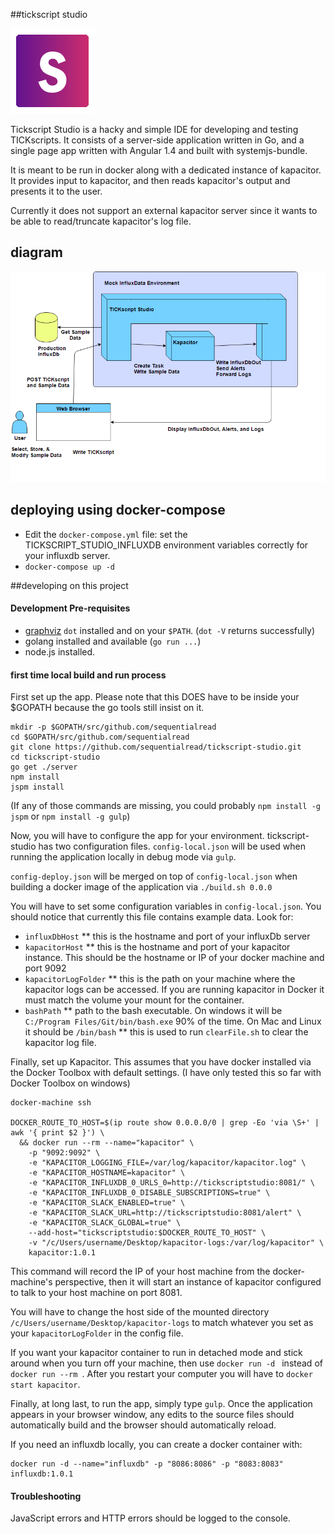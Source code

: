 ##tickscript studio

![logo](readme/studio.png)

Tickscript Studio is a hacky and simple IDE for developing and testing TICKscripts. It consists of a server-side application written in Go, and a single page app written with Angular 1.4 and built with systemjs-bundle.

It is meant to be run in docker along with a dedicated instance of kapacitor. It provides input to kapacitor, and then reads kapacitor's output and presents it to the user.

Currently it does not support an external kapacitor server since it wants to be able to read/truncate kapacitor's log file.

## diagram

![flow diagram](static/images/flow-diagram.png)

## deploying using docker-compose

* Edit the `docker-compose.yml` file: set the TICKSCRIPT_STUDIO_INFLUXDB environment variables correctly for your influxdb server.
* `docker-compose up -d`

##developing on this project

#### Development Pre-requisites

  * [graphviz](http://www.graphviz.org/Download..php) `dot` installed and on your `$PATH`. (`dot -V` returns successfully)
  * golang installed and available (`go run ...`)
  * node.js installed.

#### first time local build and run process

First set up the app. Please note that this DOES have to be inside your $GOPATH because the go tools still insist on it.

```
mkdir -p $GOPATH/src/github.com/sequentialread
cd $GOPATH/src/github.com/sequentialread
git clone https://github.com/sequentialread/tickscript-studio.git
cd tickscript-studio
go get ./server
npm install
jspm install
```

(If any of those commands are missing, you could probably `npm install -g jspm` or `npm install -g gulp`)

Now, you will have to configure the app for your environment. tickscript-studio has two configuration files. `config-local.json` will be used when running the application locally in debug mode via `gulp`.

`config-deploy.json` will be merged on top of `config-local.json` when building a docker image of the application via `./build.sh 0.0.0`

You will have to set some configuration variables in `config-local.json`. You should notice that currently this file contains example data. Look for:

* `influxDbHost`
** this is the hostname and port of your influxDb server
* `kapacitorHost`
** this is the hostname and port of your kapacitor instance. This should be the hostname or IP of your docker machine and port 9092
* `kapacitorLogFolder`
** this is the path on your machine where the kapacitor logs can be accessed. If you are running kapacitor in Docker it must match the volume your mount for the container.
* `bashPath`
** path to the bash executable. On windows it will be `C:/Program Files/Git/bin/bash.exe` 90% of the time. On Mac and Linux it should be `/bin/bash`
** this is used to run `clearFile.sh` to clear the kapacitor log file.

Finally, set up Kapacitor. This assumes that you have docker installed via the Docker Toolbox with default settings.
(I have only tested this so far with Docker Toolbox on windows)

```
docker-machine ssh

DOCKER_ROUTE_TO_HOST=$(ip route show 0.0.0.0/0 | grep -Eo 'via \S+' | awk '{ print $2 }') \
  && docker run --rm --name="kapacitor" \
    -p "9092:9092" \
    -e "KAPACITOR_LOGGING_FILE=/var/log/kapacitor/kapacitor.log" \
    -e "KAPACITOR_HOSTNAME=kapacitor" \
    -e "KAPACITOR_INFLUXDB_0_URLS_0=http://tickscriptstudio:8081/" \
    -e "KAPACITOR_INFLUXDB_0_DISABLE_SUBSCRIPTIONS=true" \
    -e "KAPACITOR_SLACK_ENABLED=true" \
    -e "KAPACITOR_SLACK_URL=http://tickscriptstudio:8081/alert" \
    -e "KAPACITOR_SLACK_GLOBAL=true" \
    --add-host="tickscriptstudio:$DOCKER_ROUTE_TO_HOST" \
    -v "/c/Users/username/Desktop/kapacitor-logs:/var/log/kapacitor" \
    kapacitor:1.0.1
```

This command will record the IP of your host machine from the docker-machine's perspective, then it will start an instance of kapacitor configured to talk to your host machine on port 8081.

You will have to change the host side of the mounted directory `/c/Users/username/Desktop/kapacitor-logs` to match whatever you set as your `kapacitorLogFolder` in the config file.

If you want your kapacitor container to run in detached mode and stick around when you turn off your machine, then use  `docker run -d ` instead of `docker run --rm `. After you restart your computer you will have to `docker start kapacitor`.

Finally, at long last, to run the app, simply type `gulp`. Once the application appears in your browser window, any edits to the source files should automatically build and the browser should automatically reload.

If you need an influxdb locally, you can create a docker container with:

```
docker run -d --name="influxdb" -p "8086:8086" -p "8083:8083" influxdb:1.0.1
```

#### Troubleshooting

JavaScript errors and HTTP errors should be logged to the console.
